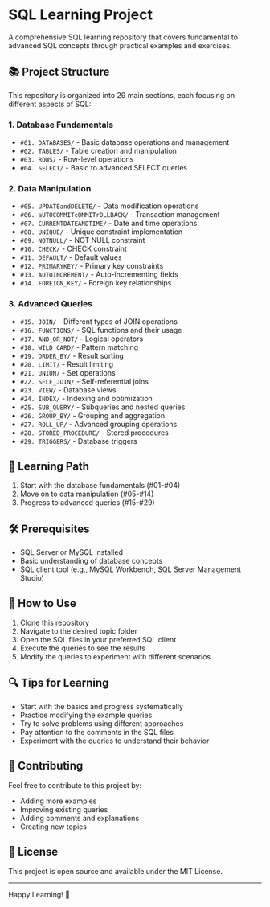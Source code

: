 # SQL Learning Project

A comprehensive SQL learning repository that covers fundamental to advanced SQL concepts through practical examples and exercises.

## 📚 Project Structure

This repository is organized into 29 main sections, each focusing on different aspects of SQL:

### 1. Database Fundamentals
- `#01. DATABASES/` - Basic database operations and management
- `#02. TABLES/` - Table creation and manipulation
- `#03. ROWS/` - Row-level operations
- `#04. SELECT/` - Basic to advanced SELECT queries

### 2. Data Manipulation
- `#05. UPDATEandDELETE/` - Data modification operations
- `#06. aUTOCOMMITcOMMITrOLLBACK/` - Transaction management
- `#07. CURRENTDATEANDTIME/` - Date and time operations
- `#08. UNIQUE/` - Unique constraint implementation
- `#09. NOTNULL/` - NOT NULL constraint
- `#10. CHECK/` - CHECK constraint
- `#11. DEFAULT/` - Default values
- `#12. PRIMARYKEY/` - Primary key constraints
- `#13. AUTOINCREMENT/` - Auto-incrementing fields
- `#14. FOREIGN_KEY/` - Foreign key relationships

### 3. Advanced Queries
- `#15. JOIN/` - Different types of JOIN operations
- `#16. FUNCTIONS/` - SQL functions and their usage
- `#17. AND_OR_NOT/` - Logical operators
- `#18. WILD_CARD/` - Pattern matching
- `#19. ORDER_BY/` - Result sorting
- `#20. LIMIT/` - Result limiting
- `#21. UNION/` - Set operations
- `#22. SELF_JOIN/` - Self-referential joins
- `#23. VIEW/` - Database views
- `#24. INDEX/` - Indexing and optimization
- `#25. SUB_QUERY/` - Subqueries and nested queries
- `#26. GROUP_BY/` - Grouping and aggregation
- `#27. ROLL_UP/` - Advanced grouping operations
- `#28. STORED_PROCEDURE/` - Stored procedures
- `#29. TRIGGERS/` - Database triggers

## 🎯 Learning Path

1. Start with the database fundamentals (#01-#04)
2. Move on to data manipulation (#05-#14)
3. Progress to advanced queries (#15-#29)

## 🛠️ Prerequisites

- SQL Server or MySQL installed
- Basic understanding of database concepts
- SQL client tool (e.g., MySQL Workbench, SQL Server Management Studio)

## 📖 How to Use

1. Clone this repository
2. Navigate to the desired topic folder
3. Open the SQL files in your preferred SQL client
4. Execute the queries to see the results
5. Modify the queries to experiment with different scenarios

## 🔍 Tips for Learning

- Start with the basics and progress systematically
- Practice modifying the example queries
- Try to solve problems using different approaches
- Pay attention to the comments in the SQL files
- Experiment with the queries to understand their behavior

## 🤝 Contributing

Feel free to contribute to this project by:
- Adding more examples
- Improving existing queries
- Adding comments and explanations
- Creating new topics

## 📝 License

This project is open source and available under the MIT License.

---

Happy Learning! 🚀 